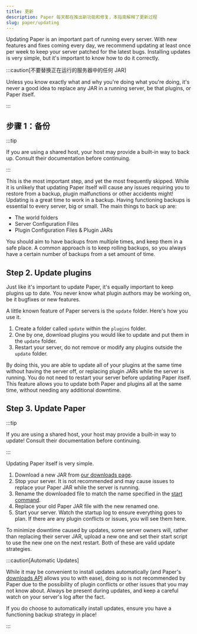 ```yaml
---
title: 更新
description: Paper 每天都在推出新功能和修复，本指南解释了更新过程
slug: paper/updating
---
```


Updating Paper is an important part of running every server. With new features and fixes coming
every day, we recommend updating at least once per week to keep your server patched for the latest
bugs. Installing updates is very simple, but it's important to know how to do it correctly.

:::caution[不要替换正在运行的服务器中的任何 JAR]

Unless you know exactly what and why you're doing what you're doing, it's never a good idea to
replace any JAR in a running server, be that plugins, or Paper itself.

:::

## 步骤 1：备份

:::tip

If you are using a shared host, your host may provide a built-in way to back up. Consult their
documentation before continuing.

:::

This is the most important step, and yet the most frequently skipped. While it is unlikely that
updating Paper itself will cause any issues requiring you to restore from a backup, plugin
malfunctions or other accidents might! Updating is a great time to work in a backup. Having
functioning backups is essential to every server, big or small. The main things to back up are:

- The world folders
- Server Configuration Files
- Plugin Configuration Files & Plugin JARs

You should aim to have backups from multiple times, and keep them in a safe place. A common approach
is to keep rolling backups, so you always have a certain number of backups from a set amount of time.

## Step 2. Update plugins

Just like it's important to update Paper, it's equally important to keep plugins up to date. You
never know what plugin authors may be working on, be it bugfixes or new features.

A little known feature of Paper servers is the `update` folder. Here's how you use it.

1. Create a folder called `update` within the `plugins` folder.
2. One by one, download plugins you would like to update and put them in the `update` folder.
3. Restart your server, do not remove or modify any plugins outside the `update` folder.

By doing this, you are able to update all of your plugins at the same time without having the server
off, or replacing plugin JARs while the server is running. You do not need to restart your server
before updating Paper itself. This feature allows you to update both Paper and plugins all at the
same time, without needing any additional downtime.

## Step 3. Update Paper

:::tip

If you are using a shared host, your host may provide a built-in way to update! Consult their
documentation before continuing.

:::

Updating Paper itself is very simple.

1. Download a new JAR from [our downloads page](https://papermc.io/downloads).
2. Stop your server. It is not recommended and may cause issues to replace your Paper JAR while the server is running.
3. Rename the downloaded file to match the name specified in the [start command](/paper/getting-started#running-the-server).
4. Replace your old Paper JAR file with the new renamed one.
5. Start your server. Watch the startup log to ensure everything goes to plan. If there are any
   plugin conflicts or issues, you will see them here.

To minimize downtime caused by updates, some server owners will, rather than replacing their server
JAR, upload a new one and set their start script to use the new one on the next restart. Both of
these are valid update strategies.

:::caution[Automatic Updates]

While it may be convenient to install updates automatically (and Paper's [downloads API](/misc/downloads-api) allows you
to with ease), doing so is not recommended by Paper due to the possibility of plugin conflicts or
other issues that you may not know about. Always be present during updates, and keep a careful watch
on your server's log after the fact.

If you do choose to automatically install updates, ensure you have a functioning backup strategy in
place!

:::
